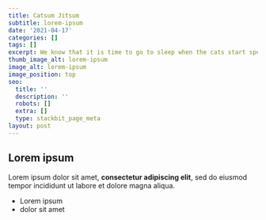 ```yaml
---
title: Catsum Jitsum
subtitle: lorem-ipsum
date: '2021-04-17'
categories: []
tags: []
excerpt: We know that it is time to go to sleep when the cats start speaking latin.
thumb_image_alt: lorem-ipsum
image_alt: lorem-ipsum
image_position: top
seo:
  title: ''
  description: ''
  robots: []
  extra: []
  type: stackbit_page_meta
layout: post
---
```

## Lorem ipsum

Lorem ipsum dolor sit amet, **consectetur adipiscing elit**, sed do eiusmod tempor incididunt ut labore et dolore magna aliqua.

- Lorem ipsum
- dolor sit amet